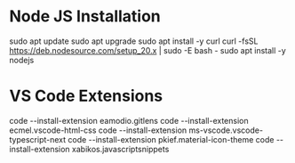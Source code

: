 # Node JS Installation
sudo apt update
sudo apt upgrade
sudo apt install -y curl
curl -fsSL https://deb.nodesource.com/setup_20.x | sudo -E bash -
sudo apt install -y nodejs

# VS Code Extensions
code --install-extension eamodio.gitlens
code --install-extension ecmel.vscode-html-css
code --install-extension ms-vscode.vscode-typescript-next
code --install-extension pkief.material-icon-theme
code --install-extension xabikos.javascriptsnippets